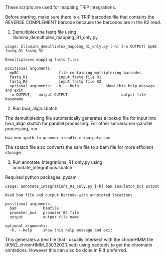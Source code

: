 These scripts are used for mapping TRIP integrations. 

Before starting, make sure there is a TRIP barcodes file that contains the REVERSE COMPLEMENT barcode because the barcodes are in the R2 read. 

1. Demultiplex the fastq file using Illumina_demultiplex_mapping_R1_only.py

```
usage: Illumina_demultiplex_mapping_R1_only.py [-h] [-o OUTPUT] mpBC fastq_R1 fastq_R2

Demultiplexes mapping fastq files

positional arguments:
  mpBC                  file containing multiplexing barcodes
  fastq_R1              input fastq file R1  
  fastq_R2              input fastq file R2
  optional arguments:  -h, --help            show this help message and exit
  -o OUTPUT, --output OUTPUT                        output file basename

  ```

2. Run bwa_align.sbatch

The demultiplexing file automatically generates a lookup file for input into bwa_align.sbatch for parallel processing. For other servers/non-parallel processing, run 

```
bwa mem <path to genome> <read1> > <output>.sam
```
The sbatch file also converts the sam file to a bam file for more efficient storage. 

3. Run annotate_integrations_R1_only.py using annotate_integrations.sbatch. 

Required python packages: pysam 

```
usage: annotate_integrations_R1_only.py [-h] bam insulator_bcs output

Read bam file and output barcode with annotated locations

positional arguments:
  bam            bamfile
  promoter_bcs   promoter BC file
  output         output file name

optional arguments:
  -h, --help     show this help message and exit
```

This generates a bed file that I usually intersect with the chromHMM file (K562_chromHMM_05032020.bed) using bedtools to get the chromatin anntations. However this can also be done in R if preferred. 

